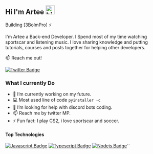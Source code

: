 ## Hi I'm Artee <img src="https://user-images.githubusercontent.com/1303154/88677602-1635ba80-d120-11ea-84d8-d263ba5fc3c0.gif" width="28px" height="28px" alt="hi">

Building [3BoImPro] ⚡️ 

I'm Artee a Back-end Developer. I Spend most of my time watching sportscar and listening music.
I love sharing knowledge and putting tutorials, courses and posts together for helping other developers.

:mailbox: Reach me out!

[![Twitter Badge](https://img.shields.io/badge/-@Artee-1ca0f1?style=flat&labelColor=1ca0f1&logo=twitter&logoColor=white&link=https://twitter.com/Artee_e69)](https://twitter.com/Artee_e69)

### What I currently Do

- 🔭 I’m currently working on my future.
- :computer: Most used line of code `pyinstaller -c`
- 🤔 I’m looking for help with discord bots coding.
- 📫 Reach me by twitter MP.
- ⚡ Fun fact: I play CS2, i love sportscar and soccer.

#### Top Technologies

<!-- TODO: Make technologies links takes you to repositories -->
[![Javascript Badge](https://img.shields.io/badge/-Javascript-F0DB4F?style=for-the-badge&labelColor=black&logo=javascript&logoColor=F0DB4F)](#) [![Typescript Badge](https://img.shields.io/badge/-Typescript-007acc?style=for-the-badge&labelColor=black&logo=typescript&logoColor=007acc)](#) [![Nodejs Badge](https://img.shields.io/badge/-Nodejs-3C873A?style=for-the-badge&labelColor=black&logo=node.js&logoColor=3C873A)](#)``
